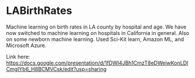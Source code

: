 # LABirthRates
Machine learning on birth rates in LA county by hospital and age. We have now switched to machine learning on hospitals in California in general. Also on some newborn machine learning. Used Sci-Kit learn, Amazon ML, and Microsoft Azure.

Link here: https://docs.google.com/presentation/d/1fDWI4JBh1CmzT8eDWejwKonLDlCmgIYb6_H8BCMVCsk/edit?usp=sharing 
